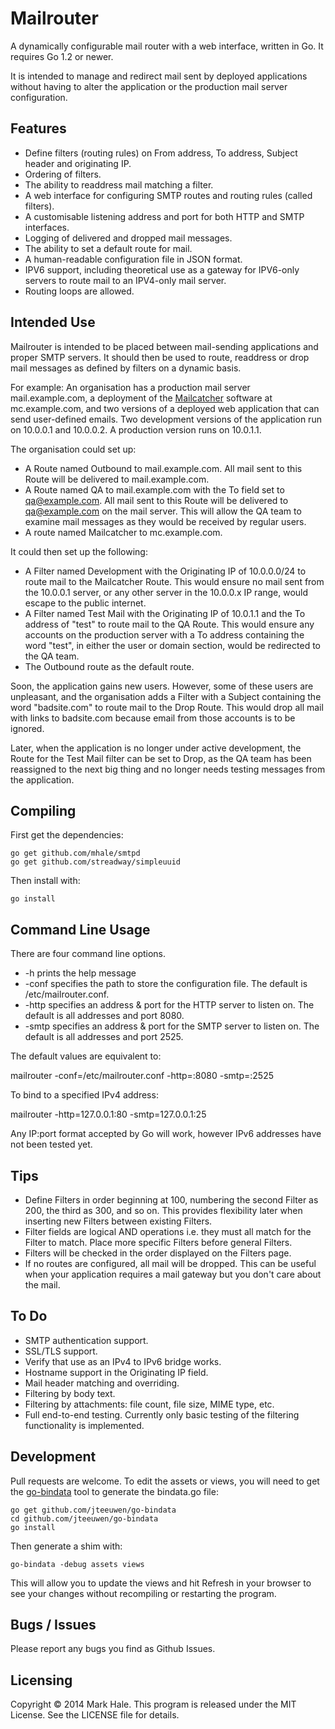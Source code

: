 # Mailrouter

A dynamically configurable mail router with a web interface, written in Go. It requires Go 1.2 or newer.

It is intended to manage and redirect mail sent by deployed applications without having to alter the application or the production mail server configuration.

## Features

* Define filters (routing rules) on From address, To address, Subject header and originating IP.
* Ordering of filters.
* The ability to readdress mail matching a filter.
* A web interface for configuring SMTP routes and routing rules (called filters).
* A customisable listening address and port for both HTTP and SMTP interfaces.
* Logging of delivered and dropped mail messages.
* The ability to set a default route for mail.
* A human-readable configuration file in JSON format.
* IPV6 support, including theoretical use as a gateway for IPV6-only servers to route mail to an IPV4-only mail server.
* Routing loops are allowed.

## Intended Use

Mailrouter is intended to be placed between mail-sending applications and proper SMTP servers. It should then be used to route, readdress or drop mail messages as defined by filters on a dynamic basis.

For example: An organisation has a production mail server mail.example.com, a deployment of the [Mailcatcher](http://mailcatcher.me/) software at mc.example.com, and two versions of a deployed web application that can send user-defined emails. Two development versions of the application run on 10.0.0.1 and 10.0.0.2. A production version runs on 10.0.1.1.

The organisation could set up:

* A Route named Outbound to mail.example.com. All mail sent to this Route will be delivered to mail.example.com.
* A Route named QA to mail.example.com with the To field set to qa@example.com. All mail sent to this Route will be delivered to qa@example.com on the mail server. This will allow the QA team to examine mail messages as they would be received by regular users.
* A route named Mailcatcher to mc.example.com.

It could then set up the following:

* A Filter named Development with the Originating IP of 10.0.0.0/24 to route mail to the Mailcatcher Route. This would ensure no mail sent from the 10.0.0.1 server, or any other server in the 10.0.0.x IP range, would escape to the public internet.
* A Filter named Test Mail with the Originating IP of 10.0.1.1 and the To address of "test" to route mail to the QA Route. This would ensure any accounts on the production server with a To address containing the word "test", in either the user or domain section, would be redirected to the QA team.
* The Outbound route as the default route.

Soon, the application gains new users. However, some of these users are unpleasant, and the organisation adds a Filter with a Subject containing the word "badsite.com" to route mail to the Drop Route. This would drop all mail with links to badsite.com because email from those accounts is to be ignored.

Later, when the application is no longer under active development, the Route for the Test Mail filter can be set to Drop, as the QA team has been reassigned to the next big thing and no longer needs testing messages from the application.

## Compiling

First get the dependencies:

	go get github.com/mhale/smtpd
	go get github.com/streadway/simpleuuid

Then install with:

	go install

## Command Line Usage

There are four command line options.

* -h prints the help message
* -conf specifies the path to store the configuration file. The default is /etc/mailrouter.conf.
* -http specifies an address & port for the HTTP server to listen on. The default is all addresses and port 8080.
* -smtp specifies an address & port for the SMTP server to listen on. The default is all addresses and port 2525.

The default values are equivalent to:

mailrouter -conf=/etc/mailrouter.conf -http=:8080 -smtp=:2525

To bind to a specified IPv4 address:

mailrouter -http=127.0.0.1:80 -smtp=127.0.0.1:25

Any IP:port format accepted by Go will work, however IPv6 addresses have not been tested yet.

## Tips

* Define Filters in order beginning at 100, numbering the second Filter as 200, the third as 300, and so on. This provides flexibility later when inserting new Filters between existing Filters.
* Filter fields are logical AND operations i.e. they must all match for the Filter to match. Place more specific Filters before general Filters.
* Filters will be checked in the order displayed on the Filters page.
* If no routes are configured, all mail will be dropped. This can be useful when your application requires a mail gateway but you don't care about the mail.

## To Do

* SMTP authentication support.
* SSL/TLS support.
* Verify that use as an IPv4 to IPv6 bridge works.
* Hostname support in the Originating IP field.
* Mail header matching and overriding.
* Filtering by body text.
* Filtering by attachments: file count, file size, MIME type, etc.
* Full end-to-end testing. Currently only basic testing of the filtering functionality is implemented.

## Development

Pull requests are welcome. To edit the assets or views, you will need to get the [go-bindata](https://github.com/jteeuwen/go-bindata/) tool to generate the bindata.go file:

	go get github.com/jteeuwen/go-bindata
	cd github.com/jteeuwen/go-bindata
	go install

Then generate a shim with:

	go-bindata -debug assets views
	
This will allow you to update the views and hit Refresh in your browser to see your changes without recompiling or restarting the program.

## Bugs / Issues

Please report any bugs you find as Github Issues.

## Licensing

Copyright © 2014 Mark Hale. This program is released under the MIT License. See the LICENSE file for details.
